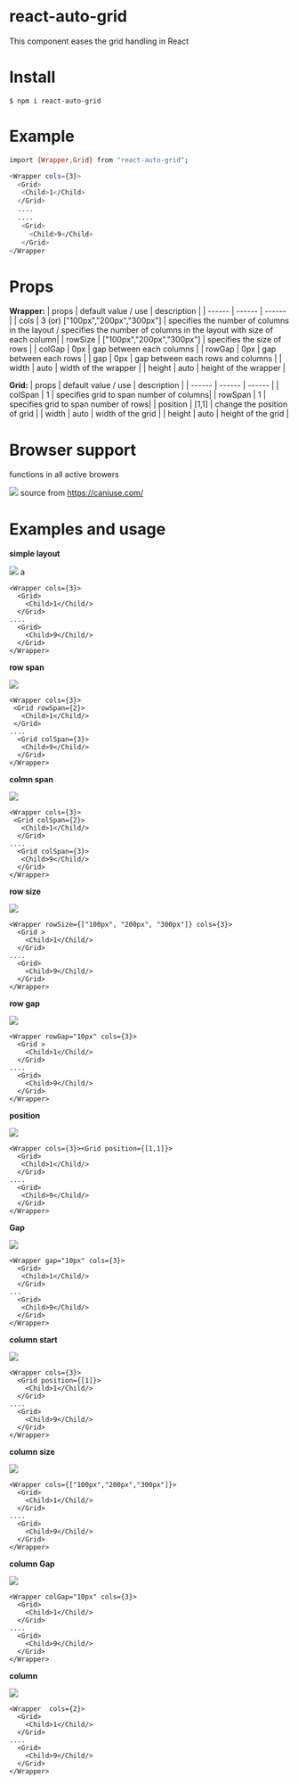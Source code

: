# react-auto-grid
This component eases the grid handling in React

# Install
`$ npm i react-auto-grid`

# Example
```sh
import {Wrapper,Grid} from "react-auto-grid";

<Wrapper cols={3}>
  <Grid>
   <Child>1</Child>
  </Grid>
  ....
  ....
   <Grid>
     <Child>9</Child>
   </Grid>
</Wrapper
```
# Props
**Wrapper:**
| props | default value / use | description |
| ------ | ------ | ------ |
| cols | 3 (or) ["100px","200px","300px"] | specifies the number of columns in the layout / specifies the number of columns in the layout with size of each column|
| rowSize | ["100px","200px","300px"] | specifies the size of rows |
| colGap | 0px | gap between each columns |
| rowGap | 0px | gap between each rows |
| gap | 0px | gap between each rows and columns |
| width | auto | width of the wrapper |
| height | auto | height of the wrapper |

**Grid:**
| props | default value / use | description |
| ------ | ------ | ------ |
| colSpan | 1 | specifies grid to span number of columns|
| rowSpan | 1 | specifies grid to span number of rows|
| position | [1,1] | change the position of grid |
| width | auto | width of the grid |
| height | auto | height of the grid |

# Browser support
functions in all active browers

![](https://i.ibb.co/3zCZxHz/browser-support.png)
source from https://caniuse.com/

# Examples and usage
**simple layout**

![](https://i.ibb.co/10zm22N/simple.png)
a
```
<Wrapper cols={3}>
  <Grid>
    <Child>1</Child/>
  </Grid>
....
  <Grid>
    <Child>9</Child/>
  </Grid>
</Wrapper>
````        

**row span**

![](https://i.ibb.co/4pQS2F6/row-span.png)


 ```
 <Wrapper cols={3}>
  <Grid rowSpan={2}>
    <Child>1</Child/>
  </Grid>
 ....
   <Grid colSpan={3}>
    <Child>9</Child/>
   </Grid>
 </Wrapper>
 ``` 

**colmn span**

![](https://i.ibb.co/44LSmm3/col-span.png)


 ```
 <Wrapper cols={3}>
  <Grid colSpan={2}>
    <Child>1</Child/>
   </Grid>
 ....
   <Grid colSpan={3}>
    <Child>9</Child/>
   </Grid>
 </Wrapper>
 ```

**row size**

![](https://i.ibb.co/Z8YJs6K/row-size.png)
```
<Wrapper rowSize={["100px", "200px", "300px"]} cols={3}>
  <Grid >
    <Child>1</Child/>
  </Grid>
....
  <Grid>
    <Child>9</Child/>
  </Grid>
</Wrapper>
```

**row gap**

![](https://i.ibb.co/RS5cmw9/row-gap.png)


```
<Wrapper rowGap="10px" cols={3}>
  <Grid >
    <Child>1</Child/>
  </Grid>
....
  <Grid>
    <Child>9</Child/>
  </Grid>
</Wrapper>
```

**position**

![](https://i.ibb.co/KWqRCC4/position.png)
 ```
 <Wrapper cols={3}><Grid position={[1,1]}>
   <Grid>
    <Child>1</Child/>
   </Grid>
 ....
   <Grid>
    <Child>9</Child/>
   </Grid>
 </Wrapper>
 ```

**Gap**

![](https://i.ibb.co/nR45P3Y/gap.png)
 ```
 <Wrapper gap="10px" cols={3}>
   <Grid>
    <Child>1</Child/>
   </Grid>
 ...
   <Grid>
    <Child>9</Child/>
   </Grid>
 </Wrapper>
 ```
**column start**

![](https://i.ibb.co/rxFLhjD/col-start.png)
```
<Wrapper cols={3}>
  <Grid position={[1]}>
    <Child>1</Child/>
  </Grid>
....
  <Grid>
    <Child>9</Child/>
  </Grid>
</Wrapper>
```
**column size**

![](https://i.ibb.co/mT1rB7H/col-size.png)


```
<Wrapper cols={["100px","200px","300px"]}>
  <Grid>
    <Child>1</Child/>
  </Grid>
....
  <Grid>
    <Child>9</Child/>
  </Grid>
</Wrapper>
```


**column Gap**

![](https://i.ibb.co/1RwGVSF/col-gap.png)


```
<Wrapper colGap="10px" cols={3}>
  <Grid>
    <Child>1</Child/>
  </Grid>
....
  <Grid>
    <Child>9</Child/>
  </Grid>
</Wrapper>
```

**column**

![](https://i.ibb.co/Qb9fjQM/cols.png)

```
<Wrapper  cols={2}>
  <Grid>
    <Child>1</Child/>
  </Grid>
....
  <Grid>
    <Child>9</Child/>
  </Grid>
</Wrapper>
```



